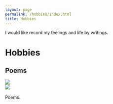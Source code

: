```yaml
---
layout: page
permalink: /hobbies/index.html
title: Hobbies
---
```


I would like record my feelings and life by writings.

# Hobbies

## Poems

<div class="third">
<img src="https://jdq818.github.io/hobbies/poems/Contemplation.jpg">
</div>
<div class="third">
<img src="https://jdq818.github.io/hobbies/poems/TheDist.jpg">
</div>
<br>Poems.